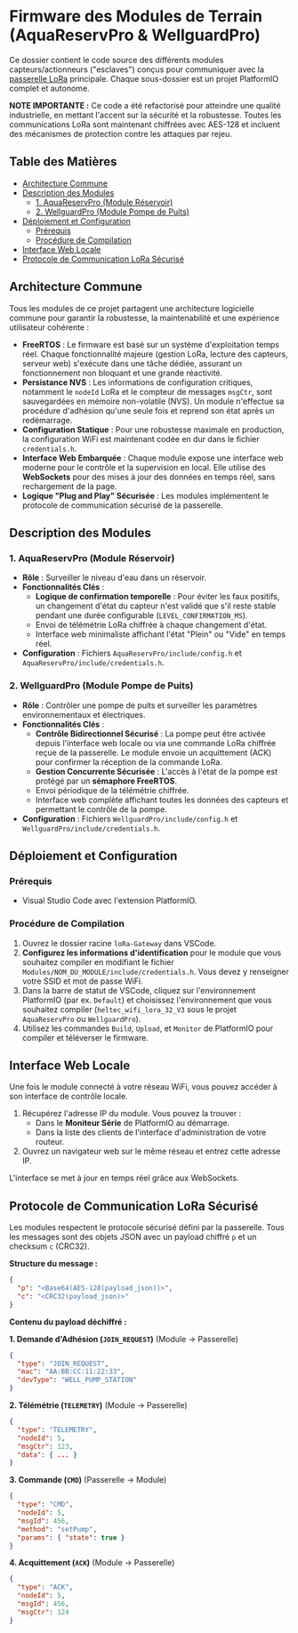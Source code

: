 # Firmware des Modules de Terrain (AquaReservPro & WellguardPro)

Ce dossier contient le code source des différents modules capteurs/actionneurs ("esclaves") conçus pour communiquer avec la [passerelle LoRa](../README.md) principale. Chaque sous-dossier est un projet PlatformIO complet et autonome.

**NOTE IMPORTANTE :** Ce code a été refactorisé pour atteindre une qualité industrielle, en mettant l'accent sur la sécurité et la robustesse. Toutes les communications LoRa sont maintenant chiffrées avec AES-128 et incluent des mécanismes de protection contre les attaques par rejeu.

## Table des Matières
- [Architecture Commune](#architecture-commune)
- [Description des Modules](#description-des-modules)
  - [1. AquaReservPro (Module Réservoir)](#1-aquareservpro-module-réservoir)
  - [2. WellguardPro (Module Pompe de Puits)](#2-wellguardpro-module-pompe-de-puits)
- [Déploiement et Configuration](#déploiement-et-configuration)
  - [Prérequis](#prérequis)
  - [Procédure de Compilation](#procédure-de-compilation)
- [Interface Web Locale](#interface-web-locale)
- [Protocole de Communication LoRa Sécurisé](#protocole-de-communication-lora-sécurisé)

## Architecture Commune

Tous les modules de ce projet partagent une architecture logicielle commune pour garantir la robustesse, la maintenabilité et une expérience utilisateur cohérente :

*   **FreeRTOS** : Le firmware est basé sur un système d'exploitation temps réel. Chaque fonctionnalité majeure (gestion LoRa, lecture des capteurs, serveur web) s'exécute dans une tâche dédiée, assurant un fonctionnement non bloquant et une grande réactivité.
*   **Persistance NVS** : Les informations de configuration critiques, notamment le `nodeId` LoRa et le compteur de messages `msgCtr`, sont sauvegardées en mémoire non-volatile (NVS). Un module n'effectue sa procédure d'adhésion qu'une seule fois et reprend son état après un redémarrage.
*   **Configuration Statique** : Pour une robustesse maximale en production, la configuration WiFi est maintenant codée en dur dans le fichier `credentials.h`.
*   **Interface Web Embarquée** : Chaque module expose une interface web moderne pour le contrôle et la supervision en local. Elle utilise des **WebSockets** pour des mises à jour des données en temps réel, sans rechargement de la page.
*   **Logique "Plug and Play" Sécurisée** : Les modules implémentent le protocole de communication sécurisé de la passerelle.

## Description des Modules

### 1. AquaReservPro (Module Réservoir)

*   **Rôle** : Surveiller le niveau d'eau dans un réservoir.
*   **Fonctionnalités Clés** :
    *   **Logique de confirmation temporelle** : Pour éviter les faux positifs, un changement d'état du capteur n'est validé que s'il reste stable pendant une durée configurable (`LEVEL_CONFIRMATION_MS`).
    *   Envoi de télémétrie LoRa chiffrée à chaque changement d'état.
    *   Interface web minimaliste affichant l'état "Plein" ou "Vide" en temps réel.
*   **Configuration** : Fichiers `AquaReservPro/include/config.h` et `AquaReservPro/include/credentials.h`.

### 2. WellguardPro (Module Pompe de Puits)

*   **Rôle** : Contrôler une pompe de puits et surveiller les paramètres environnementaux et électriques.
*   **Fonctionnalités Clés** :
    *   **Contrôle Bidirectionnel Sécurisé** : La pompe peut être activée depuis l'interface web locale ou via une commande LoRa chiffrée reçue de la passerelle. Le module envoie un acquittement (ACK) pour confirmer la réception de la commande LoRa.
    *   **Gestion Concurrente Sécurisée** : L'accès à l'état de la pompe est protégé par un **sémaphore FreeRTOS**.
    *   Envoi périodique de la télémétrie chiffrée.
    *   Interface web complète affichant toutes les données des capteurs et permettant le contrôle de la pompe.
*   **Configuration** : Fichiers `WellguardPro/include/config.h` et `WellguardPro/include/credentials.h`.

## Déploiement et Configuration

### Prérequis
*   Visual Studio Code avec l'extension PlatformIO.

### Procédure de Compilation

1.  Ouvrez le dossier racine `loRa-Gateway` dans VSCode.
2.  **Configurez les informations d'identification** pour le module que vous souhaitez compiler en modifiant le fichier `Modules/NOM_DU_MODULE/include/credentials.h`. Vous devez y renseigner votre SSID et mot de passe WiFi.
3.  Dans la barre de statut de VSCode, cliquez sur l'environnement PlatformIO (par ex. `Default`) et choisissez l'environnement que vous souhaitez compiler (`heltec_wifi_lora_32_V3` sous le projet `AquaReservPro` ou `WellguardPro`).
4.  Utilisez les commandes `Build`, `Upload`, et `Monitor` de PlatformIO pour compiler et téléverser le firmware.

## Interface Web Locale

Une fois le module connecté à votre réseau WiFi, vous pouvez accéder à son interface de contrôle locale.

1.  Récupérez l'adresse IP du module. Vous pouvez la trouver :
    *   Dans le **Moniteur Série** de PlatformIO au démarrage.
    *   Dans la liste des clients de l'interface d'administration de votre routeur.
2.  Ouvrez un navigateur web sur le même réseau et entrez cette adresse IP.

L'interface se met à jour en temps réel grâce aux WebSockets.

## Protocole de Communication LoRa Sécurisé

Les modules respectent le protocole sécurisé défini par la passerelle. Tous les messages sont des objets JSON avec un payload chiffré `p` et un checksum `c` (CRC32).

**Structure du message :**
```json
{
  "p": "<Base64(AES-128(payload_json))>",
  "c": "<CRC32(payload_json)>"
}
```

**Contenu du payload déchiffré :**

**1. Demande d'Adhésion (`JOIN_REQUEST`)** (Module -> Passerelle)
```json
{
  "type": "JOIN_REQUEST",
  "mac": "AA:BB:CC:11:22:33",
  "devType": "WELL_PUMP_STATION"
}
```

**2. Télémétrie (`TELEMETRY`)** (Module -> Passerelle)
```json
{
  "type": "TELEMETRY",
  "nodeId": 5,
  "msgCtr": 123,
  "data": { ... }
}
```

**3. Commande (`CMD`)** (Passerelle -> Module)
```json
{
  "type": "CMD",
  "nodeId": 5,
  "msgId": 456,
  "method": "setPump",
  "params": { "state": true }
}
```

**4. Acquittement (`ACK`)** (Module -> Passerelle)
```json
{
  "type": "ACK",
  "nodeId": 5,
  "msgId": 456,
  "msgCtr": 124
}
```
